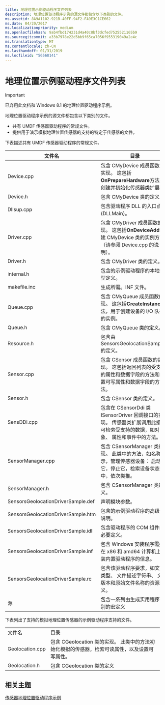 ```yaml
---
title: 地理位置示例驱动程序文件列表
description: 地理位置驱动程序示例的源文件都包含以下类别的文件。
ms.assetid: 8A9A1102-921B-40FF-94F2-FA9E3C1CE662
ms.date: 04/20/2017
ms.localizationpriority: medium
ms.openlocfilehash: 9ab4fbd174231d4a40c8bf3dcfed7525521165b9
ms.sourcegitcommit: a33b7978e22d5bb9f65ca7056f955319049a2e4c
ms.translationtype: MT
ms.contentlocale: zh-CN
ms.lasthandoff: 01/31/2019
ms.locfileid: "56568141"
---
```

# <a name="geolocation-sample-driver-file-list"></a>地理位置示例驱动程序文件列表

> [!IMPORTANT] 
> 已弃用此文档和 Windows 8.1 的地理位置驱动程序示例。

地理位置驱动程序示例的源文件都包含以下类别的文件。

-   共有 UMDF 传感器驱动程序的常规文件。
-   提供用于演示模拟地理位置传感器的支持的特定于传感器的文件。

下表描述共有 UMDF 传感器驱动程序的常规文件。

| 文件名                          | 目录                                                                                                                                                                                                                   |
|------------------------------------|----------------------------------------------------------------------------------------------------------------------------------------------------------------------------------------------------------------------------|
| Device.cpp                         | 包含 CMyDevice 成员函数的实现。 这包括**OnPrepareHardware**方法将创建并初始化传感器类扩展。                                                     |
| Device.h                           | 包含 CMyDevice 类的定义。                                                                                                                                                                             |
| Dllsup.cpp                         | 包含驱动程序 DLL 的入口点 (DLLMain)。                                                                                                                                                                           |
| Driver.cpp                         | 包含 CMyDriver 成员函数的实现。 这包括**OnDeviceAdd**创建 CMyDevice 类的实例方法 （请参阅 Device.cpp 的说明）。                                    |
| Driver.h                           | 包含 CMyDriver 类的定义。                                                                                                                                                                              |
| internal.h                         | 包含的示例驱动程序的本地类型定义。                                                                                                                                                                     |
| makefile.inc                       | 生成所需。INF 文件。                                                                                                                                                                                            |
| Queue.cpp                          | 包含 CMyQueue 成员函数的实现。 这包括**CreateInstance**方法，用于创建设备的 I/O 队列的实例。                                                       |
| Queue.h                            | 包含 CMyQueue 类的定义。                                                                                                                                                                               |
| Resource.h                         | 包含由 SensorsGeolocationSample.h 的定义。                                                                                                                                                               |
| Sensor.cpp                         | 包含 CSensor 成员函数的实现。 这包括返回列表的受支持的属性和数据字段的方法和设置可写属性和数据字段的方法。              |
| Sensor.h                           | 包含 CSensor 类的定义。                                                                                                                                                                                |
| SensDDI.cpp                        | 包含在 CSensorDdi 类 ISensorDriver 回调接口的实现。 传感器类扩展调用此接口可检索受支持的数据，如对象、 属性和事件中的方法。 |
| SensorManager.cpp                  | 包含 CSensorManager 类的实现。 此类中的方法，如名称所示，管理传感器设备： 启动它，停止它，检索设备状态中，依次类推。                        |
| SensorManager.h                    | 包含 CSensorManager 类的定义。                                                                                                                                                                       |
| SensorsGeolocationDriverSample.def | 声明模块参数。                                                                                                                                                                                            |
| SensorsGeolocationDriverSample.htm | 包含的示例驱动程序的高级别说明。                                                                                                                                                                    |
| SensorsGeolocationDriverSample.idl | 包含驱动程序的 COM 组件的必要定义。                                                                                                                                                         |
| SensorsGeolocationDriverSample.inf | 包含 Windows 安装程序需要时在 x86 和 amd64 计算机上安装内置驱动程序的信息。                                                                                                        |
| SensorsGeolocationDriverSample.rc  | 包含该驱动程序要求，如文件类型、 文件描述字符串、 文件版本和原始文件名称的资源定义。                                                                             |
| 源                            | 包含一系列由生成实用程序识别的宏定义                                                                                                                                            |

 

下表列出了支持的模拟地理位置传感器的示例驱动程序支持的文件。

|                 |                                                                                                                                                                             |
|-----------------|-----------------------------------------------------------------------------------------------------------------------------------------------------------------------------|
| 文件名       | 目录                                                                                                                                                                    |
| Geolocation.cpp | 包含 CGeolocation 类的实现。 此类中的方法初始化模拟的传感器，检索可读属性，以及设置可写属性。 |
| Geolocation.h   | 包含 CGeolocation 类的定义                                                                                                                           |

 

## <a name="related-topics"></a>相关主题
[传感器地理位置驱动程序示例](sensors-geolocation-driver-sample.md)  



